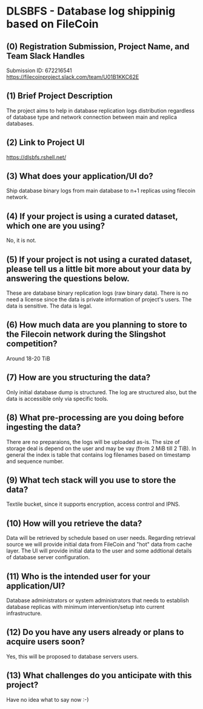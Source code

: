 # DLSBFS - Database log shippinig based on FileCoin

## (0) Registration Submission, Project Name, and Team Slack Handles
Submission ID: 672216541
https://filecoinproject.slack.com/team/U01B1KKC62E

## (1) Brief Project Description

The project aims to help in database replication logs distribution regardless of database type and network connection between main and replica databases.

## (2) Link to Project UI
https://dlsbfs.rshell.net/

## (3) What does your application/UI do?
Ship database binary logs from main database to n+1 replicas using filecoin network.

## (4) If your project is using a curated dataset, which one are you using?
No, it is not.

## (5) If your project is not using a curated dataset, please tell us a little bit more about your data by answering the questions below.
These are database binary replication logs (raw binary data). There is no need a license since the data is private information of project's users. The data is sensitive. The data is legal.

## (6) How much data are you planning to store to the Filecoin network during the Slingshot competition?
Around 18-20 TiB

## (7) How are you structuring the data?
Only initial database dump is structured. The log are structured also, but the data is accessible only via specific tools.

## (8) What pre-processing are you doing before ingesting the data?
There are no preparaions, the logs will be uploaded as-is. The size of storage deal is depend on the user and may be vay (from 2 MiB till 2 TiB). In general the index is table that contains log filenames based on timestamp and sequence number.

## (9)  What tech stack will you use to store the data?
Textile bucket, since it supports encryption, access control and IPNS.

## (10) How will you retrieve the data?
Data will be retrieved by schedule based on user needs. Regarding retrieval source we will provide initial data from FileCoin and "hot" data from cache layer. The UI will provide initial data to the user and some addtional details of database server configuration.

## (11) Who is the intended user for your application/UI?
Database administrators or system administrators that needs to establish database replicas with minimum intervention/setup into current infrastructure.

## (12) Do you have any users already or plans to acquire users soon?
Yes, this will be proposed to database servers users.

## (13) What challenges do you anticipate with this project?
Have no idea what to say now :-)
